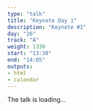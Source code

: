 ```yaml
---
type: "talk"
title: "Keynote Day 1"
description: "Keynote #1"
day: "26"
track: "A"
weight: 1330
start: "13:30"
end: "14:05"
outputs:
- html
- calendar
---
```


The talk is loading...